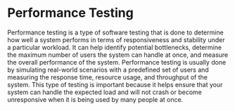 # Performance Testing

Performance testing is a type of software testing that is done to determine how well a system performs in terms of responsiveness and stability under a particular workload. It can help identify potential bottlenecks, determine the maximum number of users the system can handle at once, and measure the overall performance of the system. Performance testing is usually done by simulating real-world scenarios with a predefined set of users and measuring the response time, resource usage, and throughput of the system. This type of testing is important because it helps ensure that your system can handle the expected load and will not crash or become unresponsive when it is being used by many people at once.
